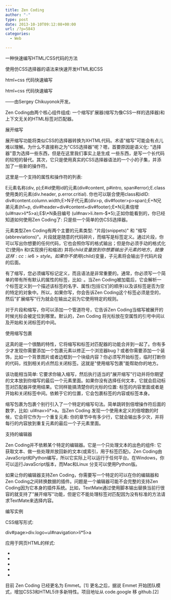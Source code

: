 ```yaml
---
title: Zen Coding
author: "-"
type: post
date: 2013-10-10T09:12:08+00:00
url: /?p=5843
categories:
  - Web

---
```

一种快速编写HTML/CSS代码的方法


使用仿CSS选择器的语法来快速开发HTML和CSS

html+css 代码快速编写

html+css 代码快速编写

——由Sergey Chikuyonok开发。

Zen Coding由两个核心组件组成: 一个缩写扩展器(缩写为像CSS一样的选择器)和上下文无关的HTML标签对匹配器。

展开缩写


展开缩写功能将类似CSS的选择器转换为XHTML代码。术语"缩写"可能会有点儿难以理解。为什么不直接称之为"CSS选择器"呢？嗯，首要原因是语义化: "选择器"意为选择一些东西，但是在这里我们事实上是生成 一些东西，是写一个长代码的较短的替代。其次，它只是使用真实的CSS选择器语法的一个小的子集，并添加了一些新的操作符。

这里是一个支持的属性和操作符的列表: 

E元素名称(div, p);E#id使用id的元素(div#content, p#intro, span#error);E.class使用类的元素(div.header, p.error.critial). 你也可以联合使用class和idID: div#content.column.width;E>N子代元素(div>p, div#footer>p>span);E+N兄弟元素(h1+p, div#header+div#content+div#footer);E\*N元素倍增(ul#nav>li\*5>a);E$\*N条目编号 (ul#nav>li.item-$\*5);正如你能看到的，你已经知道如何使用Zen Coding了: 只是些一个简单的仿CSS选择器。

元素类型Zen Coding有两个主要的元素类型: "片段(snippets)" 和 "缩写(abbreviations)"。片段就是随意的代码碎片，而缩写是标签定义。通过片段，你可以写出你想要的任何代码，它也会照你写的格式输出；但是你必须手动的格式化它(使用n 和t实现换行和缩进) 并将${child}变量放到你想要输出子元素的地方，就像这样: cc:ie6>style。如果你不使用${child}变量，子元素将会输出于代码片段的后面。

有了缩写，您必须编写标记定义，而且语法是非常重要的。通常，你必须写一个简单的带有所有默认的属性的标签，比如: <a href=""></a>。当Zen Coding被加载后，它会解析一个标签定义到一个描述该标签的名字、属性(包括它们的顺序)以及该标签是否为空的特定的对象中。所以，如果你写<img src="" alt="" />，你会告诉Zen Coding这个标签必须是空的，然后"扩展缩写"行为就会在输出之前为它使用特定的规则。

对于片段和缩写，你可以添加一个管道符号，它告诉Zen Coding当缩写被展开的时候光标会被定位到哪里。默认的，Zen Coding 将光标放在空属性的引号中间以及开始和关闭标签的中间。

使用缩写包裹


这真的是一个很酷的特性，它将缩写和标签对匹配器的功能合并到一起了。你有多少才发现你需要添加一个包裹元素以修正一个浏览器bug？或者你需要添加一个装饰，比如一个背景图片或者边框到一个块级内容？你必须写开始标签，临时打断你的代码，找到相关的点然后关闭标签。这就是"使用缩写包裹"能帮助你的地方。

该功能相当简单: 它要求你输入缩写，然后执行适当的"展开缩写"行动并将你期望的文本放到你缩写的最后一个元素里面。如果你没有选择任何文本，它就会启动标签对匹配器并使用结果。它同样能搞清楚你的光标的位置: 标签的内容里面或者是开始和关闭标签中间。依赖于它的位置，它会包裹标签的内容或标签本身。

缩写包裹为包裹个别行引入了一个特定的缩写句法。简单跳转到倍增操作符后面的数字，比如: ul#nav>li*>a。当Zen Coding 发现一个使用未定义的倍增数的时候，它会将它作为一个重复元素: 你的章节中有多少行，它就会输出多少次，并将每行的内容放到重复元素的最后一个子元素里面。

支持的编辑器


Zen Coding并不依赖某个特定的编辑器。它是一个只处理文本的出色的组件: 它获取文本、做一些处理并放回新的文本(或索引，用于标签匹配)。Zen Coding由JavaScript和Python编写，所以它实际上可以运行于任何平台。在Windows，你可以运行JavaScript版本，而Mac和Linux 分支可以使用Python版。

如果让你的编辑器支持Zen Coding，你需要写一个特定的可以在你的编辑器和Zen Coding之间转换数据的插件。问题是一个编辑器可能不会完整的支持Zen Coding因为它本身的插件系统。比如，TextMate通过使用脚本输出替换当前行很容的就支持了"展开缩写"功能，但是它不能处理标签对匹配因为没有标准的方法请求TextMate来选择内容。

编写实例


CSS缩写形式: 

div#page>div.logo+ul#navigation>li*5>a

应用于网页HTML的样式: 

<div id="page">

<div class="logo">

<ul id="navigation">

<li><a href=" "></a></li>

<li><a href=" "></a></li>

<li><a href=" "></a></li>

<li><a href=" "></a></li>

<li><a href=" "></a></li>

</ul>


目前 Zen Coding 已经更名为 Emmet。[1] 更名之后，据说 Emmet 开始团队模式，增加CSS3和HTML5许多新特性。项目地址从 code.google 移 github.[2]